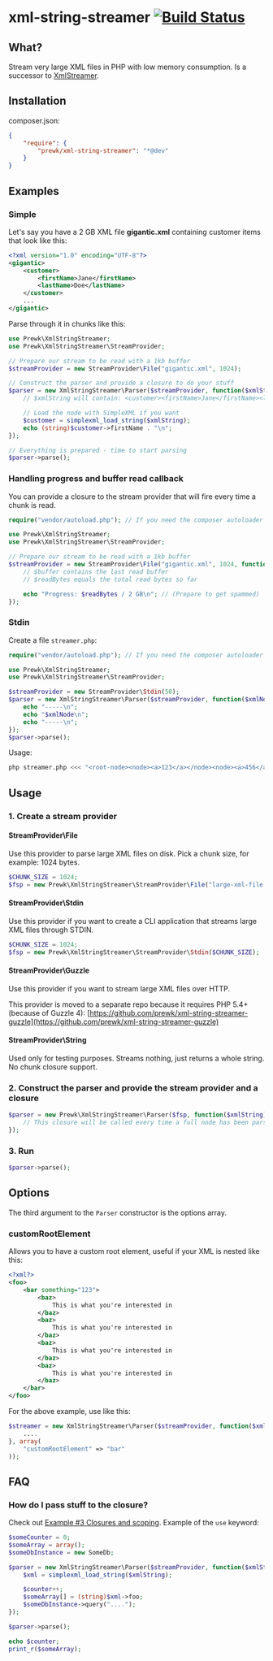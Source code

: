 xml-string-streamer [![Build Status](https://travis-ci.org/prewk/xml-string-streamer.svg?branch=master)](https://travis-ci.org/prewk/xml-string-streamer)
===================

What?
-----
Stream very large XML files in PHP with low memory consumption. Is a successor to [XmlStreamer](https://github.com/prewk/XmlStreamer).

Installation 
------------

composer.json:

````json
{
    "require": {
        "prewk/xml-string-streamer": "*@dev"
    }
}
````

Examples
--------

### Simple
Let's say you have a 2 GB XML file __gigantic.xml__ containing customer items that look like this:

````xml
<?xml version="1.0" encoding="UTF-8"?>
<gigantic>
    <customer>
        <firstName>Jane</firstName>
        <lastName>Doe</lastName>
    </customer>
    ...
</gigantic>
````

Parse through it in chunks like this:

````php
use Prewk\XmlStringStreamer;
use Prewk\XmlStringStreamer\StreamProvider;

// Prepare our stream to be read with a 1kb buffer
$streamProvider = new StreamProvider\File("gigantic.xml", 1024);

// Construct the parser and provide a closure to do your stuff
$parser = new XmlStringStreamer\Parser($streamProvider, function($xmlString) {
    // $xmlString will contain: <customer><firstName>Jane</firstName><lastName>Doe</lastName></customer>

    // Load the node with SimpleXML if you want
    $customer = simplexml_load_string($xmlString);
    echo (string)$customer->firstName . "\n";
});

// Everything is prepared - time to start parsing
$parser->parse();
````

### Handling progress and buffer read callback

You can provide a closure to the stream provider that will fire every time a chunk is read.

````php
require("vendor/autoload.php"); // If you need the composer autoloader

use Prewk\XmlStringStreamer;
use Prewk\XmlStringStreamer\StreamProvider;

// Prepare our stream to be read with a 1kb buffer
$streamProvider = new StreamProvider\File("gigantic.xml", 1024, function($buffer, $readBytes) {
    // $buffer contains the last read buffer
    // $readBytes equals the total read bytes so far

    echo "Progress: $readBytes / 2 GB\n"; // (Prepare to get spammed)
});
````

### Stdin

Create a file `streamer.php`:

````php
require("vendor/autoload.php"); // If you need the composer autoloader

use Prewk\XmlStringStreamer;
use Prewk\XmlStringStreamer\StreamProvider;

$streamProvider = new StreamProvider\Stdin(50);
$parser = new XmlStringStreamer\Parser($streamProvider, function($xmlNode) {
    echo "-----\n";
    echo "$xmlNode\n";
    echo "-----\n";
});
$parser->parse();
````

Usage:

````sh
php streamer.php <<< "<root-node><node><a>123</a></node><node><a>456</a></node><node><a>789</a></node></root-node>"
````

Usage
-----

### 1. Create a stream provider

#### StreamProvider\File

Use this provider to parse large XML files on disk. Pick a chunk size, for example: 1024 bytes.

````php
$CHUNK_SIZE = 1024;
$fsp = new Prewk\XmlStringStreamer\StreamProvider\File("large-xml-file.xml", $CHUNK_SIZE);
````

#### StreamProvider\Stdin

Use this provider if you want to create a CLI application that streams large XML files through STDIN.

````php
$CHUNK_SIZE = 1024;
$fsp = new Prewk\XmlStringStreamer\StreamProvider\Stdin($CHUNK_SIZE);
````

#### StreamProvider\Guzzle

Use this provider if you want to stream large XML files over HTTP.

This provider is moved to a separate repo because it requires PHP 5.4+ (because of Guzzle 4): [https://github.com/prewk/xml-string-streamer-guzzle](https://github.com/prewk/xml-string-streamer-guzzle)

#### StreamProvider\String

Used only for testing purposes. Streams nothing, just returns a whole string. No chunk closure support.

### 2. Construct the parser and provide the stream provider and a closure

````php
$parser = new Prewk\XmlStringStreamer\Parser($fsp, function($xmlString) {
    // This closure will be called every time a full node has been parsed
});
````

### 3. Run

````php
$parser->parse();
````

Options
-------

The third argument to the `Parser` constructor is the options array.

### customRootElement

Allows you to have a custom root element, useful if your XML is nested like this:

````xml
<?xml?>
<foo>
    <bar something="123">
        <baz>
            This is what you're interested in
        </baz>
        <baz>
            This is what you're interested in
        </baz>
        <baz>
            This is what you're interested in
        </baz>
        <baz>
            This is what you're interested in
        </baz>
    </bar>
</foo>
````

For the above example, use like this:

````php
$streamer = new XmlStringStreamer\Parser($streamProvider, function($xmlNode) {
    ....
}, array(
    "customRootElement" => "bar"
));
````

FAQ
---

### How do I pass stuff to the closure?
    
Check out [Example #3 Closures and scoping](http://www.php.net/manual/en/functions.anonymous.php). Example of the `use` keyword:

````php
$someCounter = 0;
$someArray = array();
$someDbInstance = new SomeDb;

$parser = new XmlStringStreamer\Parser($streamProvider, function($xmlString) use (&$someCounter, &$someArray, $someDbInstance) {
    $xml = simplexml_load_string($xmlString);

    $counter++;
    $someArray[] = (string)$xml->foo;
    $someDbInstance->query("....");
});

$parser->parse();

echo $counter;
print_r($someArray);
````
